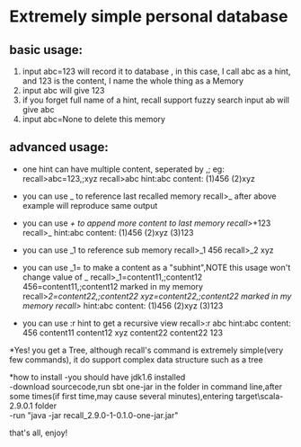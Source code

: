 Extremely simple personal database  
=========================================
  
basic usage:
------------------
1. input abc=123 will record it to database   , in this case, I call abc as a hint, and 123 is the content, I name the whole thing as a Memory
2. input abc will give 123
3. if you forget full name of a hint, recall support fuzzy search
input ab  will give abc  
4. input abc=None to delete this memory

advanced usage:
------------------
* one hint can have multiple content, seperated by ,;
eg: 
recall>abc=123,;xyz
recall>abc
hint:abc
content:
  (1)456
  (2)xyz

* you can use _ to reference last recalled memory
recall>_  after above example will reproduce same output

* you can use _+ to append more content to last memory
recall>_+123
recall>_
hint:abc
content:
  (1)456
  (2)xyz
  (3)123
  
* you can use _1 to reference sub memory
recall>_1
456
recall>_2
xyz

* you can use _1= to make a content as a "subhint",NOTE this usage won't change value of _
recall>_1=content11,;content12
456=content11,;content12 marked in my memory
recall>_2=content22,;content22
xyz=content22,;content22 marked in my memory
recall>_
hint:abc
content:
  (1)456
  (2)xyz
  (3)123
  
* you can use :r hint to get a recursive view
recall>:r abc
hint:abc
content:
    456
        content11
        content12
    xyz
        content22
        content22
    123

*Yes! you get a Tree, although recall's command is extremely simple(very few commands), it do support complex data structure such as a tree  

*how to install
-you should have jdk1.6 installed  
-download sourcecode,run sbt one-jar in the folder in command line,after some times(if first time,may cause several minutes),entering target\scala-2.9.0.1 folder  
-run "java -jar recall_2.9.0-1-0.1.0-one-jar.jar"   

that's all, enjoy! 

